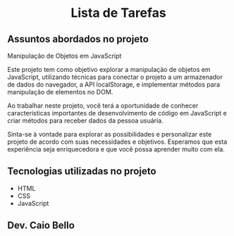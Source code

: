 <h1 align="center">Lista de Tarefas</h1>

## Assuntos abordados no projeto

Manipulação de Objetos em JavaScript

Este projeto tem como objetivo explorar a manipulação de objetos em JavaScript, utilizando técnicas para conectar o projeto a um armazenador de dados do navegador, a API localStorage, e implementar métodos para manipulação de elementos no DOM.

Ao trabalhar neste projeto, você terá a oportunidade de conhecer características importantes de desenvolvimento de código em JavaScript e criar métodos para receber dados da pessoa usuária.

Sinta-se à vontade para explorar as possibilidades e personalizar este projeto de acordo com suas necessidades e objetivos. Esperamos que esta experiência seja enriquecedora e que você possa aprender muito com ela.

## Tecnologias utilizadas no projeto
* HTML
* CSS
* JavaScript

## Dev. Caio Bello 